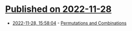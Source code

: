 # [Published on 2022-11-28](index.md)

* [2022-11-28, 15:58:04](https://lobste.rs/s/ztwklu/permutations_combinations) - [Permutations and Combinations](https://okso.app/showcase/permutations-and-combinations)
